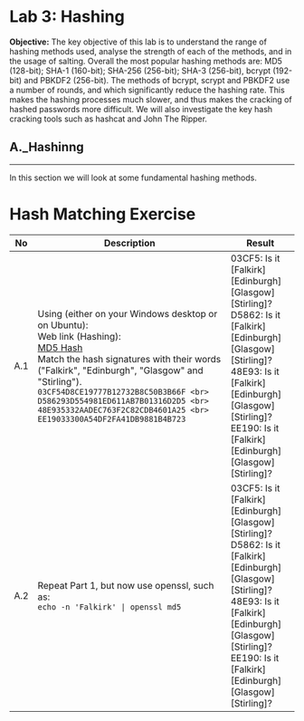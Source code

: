 # Lab 3: Hashing
**Objective:** The key objective of this lab is to understand the range of hashing methods used, analyse the strength of each of the methods, and in the usage of salting. Overall the most popular hashing methods are: MD5 (128-bit); SHA-1 (160-bit); SHA-256 (256-bit); SHA-3 (256-bit), bcrypt (192-bit) and PBKDF2 (256-bit). The methods of bcrypt, scrypt and PBKDF2 use a number of rounds, and which significantly reduce the hashing rate. This makes the hashing processes much slower, and thus makes the cracking of hashed passwords more difficult. We will also investigate the key hash cracking tools such as hashcat and John The Ripper.

## A._Hashinng
___________________________________________________________________________________________________________________________________________________________________________________

In this section we will look at some fundamental hashing methods.

# Hash Matching Exercise

| No  | Description | Result |
| --- | ----------- | ------ |
| A.1 | Using (either on your Windows desktop or on Ubuntu): <br> Web link (Hashing): <br> [MD5 Hash](http://asecuritysite.com/encryption/md5) <br> Match the hash signatures with their words ("Falkirk", "Edinburgh", "Glasgow" and "Stirling"). <br> ```03CF54D8CE19777B12732B8C50B3B66F <br> D586293D554981ED611AB7B01316D2D5 <br> 48E935332AADEC763F2C82CDB4601A25 <br> EE19033300A54DF2FA41DB9881B4B723 ``` | 03CF5: Is it<br> [Falkirk] [Edinburgh] [Glasgow] [Stirling]? <br> D5862: Is it<br> [Falkirk] [Edinburgh] [Glasgow] [Stirling]? <br> 48E93: Is it<br> [Falkirk] [Edinburgh] [Glasgow] [Stirling]? <br> EE190: Is it<br> [Falkirk] [Edinburgh] [Glasgow] [Stirling]? |
| A.2 | Repeat Part 1, but now use openssl, such as: <br> `echo -n 'Falkirk' \| openssl md5` | 03CF5: Is it <br>[Falkirk] [Edinburgh] [Glasgow] [Stirling]? <br> D5862: Is it<br> [Falkirk] [Edinburgh] [Glasgow] [Stirling]? <br> 48E93: Is it<br> [Falkirk] [Edinburgh] [Glasgow] [Stirling]? <br> EE190: Is it<br> [Falkirk] [Edinburgh] [Glasgow] [Stirling]? |





